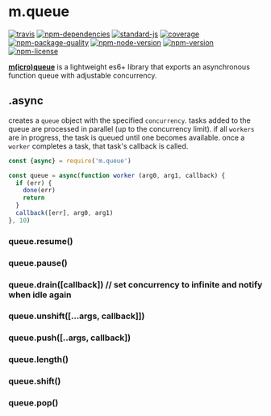 # m.queue
[![travis](https://img.shields.io/travis/ivoputzer/m.queue.svg?style=flat-square)](https://travis-ci.org/ivoputzer/m.queue) [![npm-dependencies](https://img.shields.io/badge/dependencies-none-blue.svg?style=flat-square&colorB=44CC11)](package.json) [![standard-js](https://img.shields.io/badge/coding%20style-standard-brightgreen.svg?style=flat-square)](http://standardjs.com/) [![coverage](https://coveralls.io/repos/github/ivoputzer/m.queue/badge.svg?branch=master)](https://coveralls.io/github/ivoputzer/m.queue?branch=master) [![npm-package-quality](http://npm.packagequality.com/shield/m.queue.svg?style=flat-square&colorB=44CC11)](http://packagequality.com/#?package=m.queue) [![npm-node-version](https://img.shields.io/badge/node-6%2B-blue.svg?style=flat-square)](https://nodejs.org/docs/v6.0.0/api) [![npm-version](https://img.shields.io/npm/v/m.queue.svg?style=flat-square&colorB=007EC6)](https://www.npmjs.com/package/m.queue) [![npm-license](https://img.shields.io/npm/l/m.queue.svg?style=flat-square&colorB=007EC6)](https://spdx.org/licenses/MIT)

**[m(icro)](https://github.com/ivoputzer/m.cro#readme)[queue](https://github.com/ivoputzer/m.queue)** is a lightweight es6+ library that exports an asynchronous function queue with adjustable concurrency.

## .async
creates a `queue` object with the specified `concurrency`. tasks added to the queue are processed in parallel (up to the concurrency limit). if all `workers` are in progress, the task is queued until one becomes available. once a `worker` completes a task, that task's callback is called.

```javascript
const {async} = require('m.queue')

const queue = async(function worker (arg0, arg1, callback) {
  if (err) {
    done(err)
    return
  }
  callback([err], arg0, arg1)
}, 10)
```

### queue.resume()
### queue.pause()
### queue.drain([callback]) // set concurrency to infinite and notify when idle again
### queue.unshift([...args, callback]])
### queue.push([..args, callback])

### queue.length()
### queue.shift()
### queue.pop()



